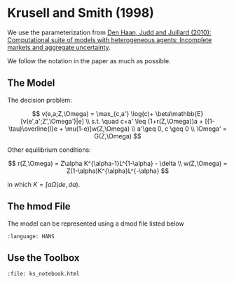 # Krusell and Smith (1998)

We use the parameterization from [Den Haan, Judd and Juillard (2010): Computational suite of models with heterogeneous agents: Incomplete markets and aggregate uncertainty](https://www.sciencedirect.com/science/article/pii/S0165188909001286).

We follow the notation in the paper as much as possible.

## The Model

The decision problem:

$$
v(e,a;Z,\Omega) = \max_{c,a'} \log(c)+ \beta\mathbb{E}[v(e',a';Z',\Omega')|e]
\\
s.t. \quad c+a' \leq  (1+r(Z,\Omega))a +  [(1-\tau)\overline{l}e + \mu(1-e)]w(Z,\Omega)
\\
a'\geq 0, c \geq 0
\\
\Omega' = G(Z,\Omega)
$$

Other equilibrium conditions:

$$
r(Z,\Omega) = Z\alpha K^{\alpha-1}L^{1-\alpha} - \delta
\\
w(Z,\Omega) = Z(1-\alpha)K^{\alpha}L^{-\alpha}
$$

in which $K=\int a \Omega(de,da)$.


## The hmod File

The model can be represented using a dmod file listed below

```{literalinclude} KS_JEDC10.hmod
:language: HANS
```

## Use the Toolbox

```{raw} html
:file: ks_notebook.html
```

